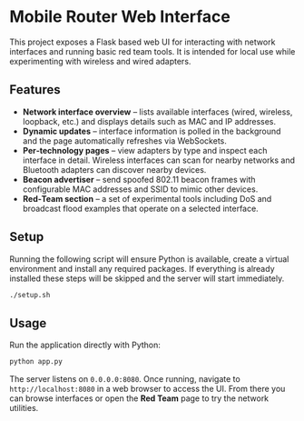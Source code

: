 # Mobile Router Web Interface

This project exposes a Flask based web UI for interacting with network interfaces and
running basic red team tools. It is intended for local use while experimenting with
wireless and wired adapters.

## Features

- **Network interface overview** – lists available interfaces (wired, wireless,
  loopback, etc.) and displays details such as MAC and IP addresses.
- **Dynamic updates** – interface information is polled in the background and the
  page automatically refreshes via WebSockets.
- **Per‑technology pages** – view adapters by type and inspect each interface in
  detail. Wireless interfaces can scan for nearby networks and Bluetooth
  adapters can discover nearby devices.
- **Beacon advertiser** – send spoofed 802.11 beacon frames with configurable
  MAC addresses and SSID to mimic other devices.
- **Red‑Team section** – a set of experimental tools including DoS and broadcast
  flood examples that operate on a selected interface.

## Setup

Running the following script will ensure Python is available, create a
virtual environment and install any required packages. If everything is
already installed these steps will be skipped and the server will start
immediately.

```bash
./setup.sh
```

## Usage

Run the application directly with Python:

```bash
python app.py
```

The server listens on `0.0.0.0:8080`. Once running, navigate to
`http://localhost:8080` in a web browser to access the UI. From there you can
browse interfaces or open the **Red Team** page to try the network utilities.
